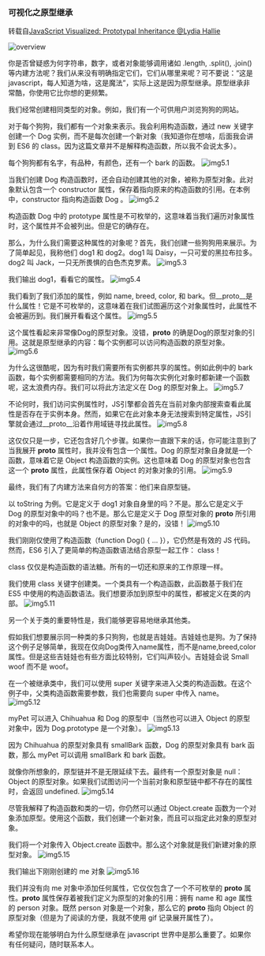 ### 可视化之原型继承

转载自[JavaScript Visualized: Prototypal Inheritance  @Lydia Hallie](https://dev.to/lydiahallie/javascript-visualized-prototypal-inheritance-47co)

![overview](overview-5.png)

你是否曾疑惑为何字符串，数字，或者对象能够调用诸如 .length, .split(), .join() 等内建方法呢？我们从来没有明确指定它们，它们从哪里来呢？可不要说：“这是javascript，每人知道为啥，这是魔法”，实际上这是因为原型继承。原型继承非常酷，你使用它比你想的更频繁。

我们经常创建相同类型的对象。例如，我们有一个可供用户浏览狗狗的网站。

对于每个狗狗，我们都有一个对象来表示。我会利用构造函数，通过 new 关键字创建一个 Dog 实例，而不是每次创建一个新对象（我知道你在想啥，后面我会讲到 ES6 的 class。因为这篇文章并不是解释构造函数，所以我不会说太多）。

每个狗狗都有名字，有品种，有颜色，还有一个 bark 的函数。
![img5.1](img5.1.png)

当我们创建 Dog 构造函数时，还会自动创建其他的对象，被称为原型对象。此对象默认包含一个 constructor 属性，保存着指向原来的构造函数的引用。在本例中，constructor 指向构造函数 Dog 。
![img5.2](img5.2.gif)

构造函数 Dog 中的 prototype 属性是不可枚举的，这意味着当我们遍历对象属性时，这个属性并不会被列出。但是它的确存在。

那么，为什么我们需要这种属性的对象呢？首先，我们创建一些狗狗用来展示。为了简单起见，我称他们 dog1 和 dog2。dog1 叫 Daisy，一只可爱的黑拉布拉多。dog2 叫 Jack，一只无所畏惧的白色杰克罗素。
![img5.3](img5.3.png)

我们输出 dog1，看看它的属性。
![img5.4](img5.4.gif)

我们看到了我们添加的属性，例如 name, breed, color, 和 bark。但__proto__是什么属性！它是不可枚举的，这意味着在我们试图遍历这个对象属性时，此属性不会被遍历到。我们展开看看这个属性。
![img5.5](img5.5.gif)

这个属性看起来非常像Dog的原型对象。没错，__proto__ 的确是Dog的原型对象的引用。这就是原型继承的内容：每个实例都可以访问构造函数的原型对象。
![img5.6](img5.6.gif)

为什么这很酷呢，因为有时我们需要所有实例都共享的属性。例如此例中的 bark 函数，每个实例都需要相同的方法。我们为何每次实例化对象时都新建一个函数呢，这太浪费内存。我们可以将此方法定义在 Dog 的原型对象上。
![img5.7](img5.7.gif)

不论何时，我们访问实例属性时，JS引擎都会首先在当前对象内部搜索查看此属性是否存在于实例本身。然而，如果它在此对象本身无法搜索到特定属性，JS引擎就会通过__proto__沿着作用域链寻找此属性。
![img5.8](img5.8.gif)

这仅仅只是一步，它还包含好几个步骤。如果你一直跟下来的话，你可能注意到了当我展开 __proto__ 属性时，我并没有包含一个属性。Dog 的原型对象自身就是一个函数，意味着它是 Object 构造函数的实例。这也意味着 Dog 的原型对象也包含这一个 __proto__ 属性，此属性保存着 Object 的对象对象的引用。
![img5.9](img5.9.gif)

最终，我们有了内建方法来自何方的答案：他们来自原型链。

以 toString 为例。它是定义于 dog1 对象自身里的吗？不是。那么它是定义于 Dog 的原型对象中的吗？也不是。那么它是定义于 Dog 原型对象的 __proto__ 所引用的对象中的吗，也就是 Object 的原型对象？是的，没错！
![img5.10](img5.10.gif)

我们刚刚仅使用了构造函数（function Dog() { ... }），它仍然是有效的 JS 代码。然而，ES6 引入了更简单的构造函数语法结合原型一起工作： class！

class 仅仅是构造函数的语法糖。所有的一切还和原来的工作原理一样。

我们使用 class 关键字创建类。一个类具有一个构造函数，此函数基于我们在 ES5 中使用的构造函数语法。我们想要添加到原型中的属性，都被定义在类的内部。
![img5.11](img5.11.gif)

另一个关于类的重要特性是，我们能够更容易地继承其他类。

假如我们想要展示同一种类的多只狗狗，也就是吉娃娃。吉娃娃也是狗。为了保持这个例子足够简单，我现在仅向Dog类传入name属性，而不是name,breed,color属性。但是这些吉娃娃也有些方面比较特别，它们叫声较小。吉娃娃会说 Small woof 而不是 woof。

在一个被继承类中，我们可以使用 super 关键字来进入父类的构造函数。在这个例子中，父类构造函数需要参数，我们也需要向 super 中传入 name。
![img5.12](img5.12.png)

myPet 可以进入 Chihuahua 和 Dog 的原型中（当然也可以进入 Object 的原型对象中，因为 Dog.prototype 是一个对象）。
![img5.13](img5.13.gif)

因为 Chihuahua 的原型对象具有 smallBark 函数，Dog 的原型对象具有 bark 函数，那么 myPet 可以调用 smallBark 和 bark 函数。

就像你所想象的，原型链并不是无限延续下去。最终有一个原型对象是 null：Object 的原型对象。如果我们试图访问一个当前对象和原型链中都不存在的属性时，会返回 undefined.
![img5.14](img5.14.gif)

尽管我解释了构造函数和类的一切，你仍然可以通过 Object.create 函数为一个对象添加原型。使用这个函数，我们创建一个新对象，而且可以指定此对象的原型对象。

我们将一个对象传入 Object.create 函数中。那么这个对象就是我们新建对象的原型对象。
![img5.15](img5.15.png)

我们输出下刚刚创建的 me 对象
![img5.16](img5.16.gif)

我们并没有向 me 对象中添加任何属性，它仅仅包含了一个不可枚举的 __proto__ 属性。__proto__ 属性保存着被我们定义为原型的对象的引用：拥有 name 和 age 属性的 person 对象。既然 person 对象是一个对象，那么它的 __proto__ 指向 Object 的原型对象（但是为了阅读的方便，我就不使用 gif 记录展开属性了）。

希望你现在能够明白为什么原型继承在 javascript 世界中是那么重要了。如果你有任何疑问，随时联系本人。


